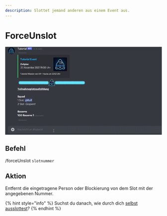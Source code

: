 ```yaml
---
description: Slottet jemand anderen aus einem Event aus.
---
```


# ForceUnslot

![](../../.gitbook/assets/Slotbot-ForceUnslot.gif)

## Befehl

/forceUnslot `slotnummer`

## Aktion

Entfernt die eingetragene Person oder Blockierung von dem Slot mit der angegebenen Nummer.





{% hint style="info" %}
Suchst du danach, wie durch dich [selbst ausslottest](unslot.md)?
{% endhint %}
